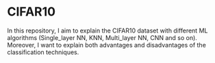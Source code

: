 # CIFAR10
In this repository, I aim to explain the CIFAR10 dataset with different ML algorithms (Single_layer NN, KNN, Multi_layer NN, CNN and so on). Moreover, I want to explain both advantages and disadvantages of the classification techniques.   
